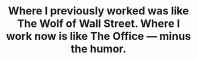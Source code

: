 ---
layout: post
title:  "Where I previously worked was like The Wolf of Wall Street. Where I work now is like The Office — minus the humor."
image: "https://media.giphy.com/media/4LsN0YwgIsvaU/giphy.gif"
---